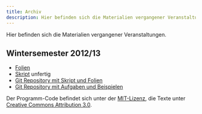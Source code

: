 ```yaml
---
title: Archiv
description: Hier befinden sich die Materialien vergangener Veranstaltungen.
---
```


<p class="lead">Hier befinden sich die Materialien vergangener Veranstaltungen.</p>

## Wintersemester 2012/13

 * [Folien](files/toolbox_folien_2012.pdf)
 * [Skript](files/toolbox_skript_2012.pdf) <span class="label label-warning">unfertig</span>
 * [Git Repository mit Skript und Folien](https://github.com/ibab/toolbox-workshop-2012)
 * [Git Repository mit Aufgaben und Beispielen](https://github.com/kdungs/toolbox)

Der Programm-Code befindet sich unter der [MIT-Lizenz](http://opensource.org/licenses/MIT), die Texte unter [Creative Commons Attribution 3.0](http://creativecommons.org/licenses/by/3.0/).
